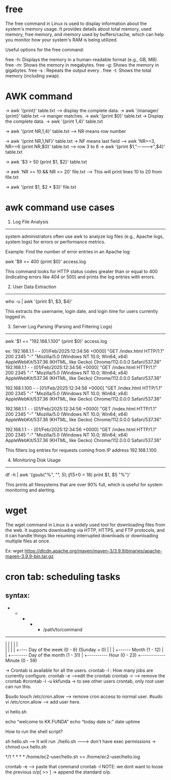 free
=====

The free command in Linux is used to display information about the system's memory usage. It provides details about total memory, used memory, free memory, and memory used by buffers/cache, which can help you monitor how your system's RAM is being utilized.

Useful options for the free command:

free -h: Displays the memory in a human-readable format (e.g., GB, MB).
free -m: Shows the memory in megabytes.
free -g: Shows the memory in gigabytes.
free -s <seconds>: Repeats the output every <seconds>.
free -t: Shows the total memory (including swap).



AWK command
============
 
-> awk '{print}' table.txt  —-> display the complete data. 
-> awk '/manager/ {print}' table.txt  —> manger matches.
-> awk '{print $0}' table.txt  → Display the complete data.
→  awk '{print $1,$4}' table.txt

→ awk '{print NR,$1,$4}' table.txt   --> NR means row number

→ awk '{print NR,$1,$NF}' table.txt  → NF means last field 
—> awk 'NR==3, NR==6 {print NR,$0}' table.txt   --> row 3 to 6
→ awk '{print $1,"----->",$4}' table.txt

-> awk '$3 > 50 {print $1, $2}' table.txt

-> awk 'NR >= 10 && NR <= 20' file.txt --> This will print lines 10 to 20 from file.txt

-> awk '{print $1, $2 * $3}' file.txt


awk command use cases
======================

1. Log File Analysis
--------------------
system administrators often use awk to analyze log files (e.g., Apache logs, system logs) for errors or performance metrics.

Example: Find the number of error entries in an Apache log:


awk '$9 >= 400 {print $0}' access.log

This command looks for HTTP status codes greater than or equal to 400 (indicating errors like 404 or 500) and prints the log entries with errors.

2. User Data Extraction
-----------------------

who -u | awk '{print $1, $3, $4}'

This extracts the username, login date, and login time for users currently logged in.


3. Server Log Parsing (Parsing and Filtering Logs)
--------------------------------------------------

awk '$1 == "192.168.1.100" {print $0}' access.log

ex:
192.168.1.1 - - [01/Feb/2025:12:34:56 +0000] "GET /index.html HTTP/1.1" 200 2345 "-" "Mozilla/5.0 (Windows NT 10.0; Win64; x64) AppleWebKit/537.36 (KHTML, like Gecko) Chrome/112.0.0.0 Safari/537.36"
192.168.1.1 - - [01/Feb/2025:12:34:56 +0000] "GET /index.html HTTP/1.1" 200 2345 "-" "Mozilla/5.0 (Windows NT 10.0; Win64; x64) AppleWebKit/537.36 (KHTML, like Gecko) Chrome/112.0.0.0 Safari/537.36"

192.168.1.100 - - [01/Feb/2025:12:34:56 +0000] "GET /index.html HTTP/1.1" 200 2345 "-" "Mozilla/5.0 (Windows NT 10.0; Win64; x64) AppleWebKit/537.36 (KHTML, like Gecko) Chrome/112.0.0.0 Safari/537.36"

192.168.1.1 - - [01/Feb/2025:12:34:56 +0000] "GET /index.html HTTP/1.1" 200 2345 "-" "Mozilla/5.0 (Windows NT 10.0; Win64; x64) AppleWebKit/537.36 (KHTML, like Gecko) Chrome/112.0.0.0 Safari/537.36"

192.168.1.1 - - [01/Feb/2025:12:34:56 +0000] "GET /index.html HTTP/1.1" 200 2345 "-" "Mozilla/5.0 (Windows NT 10.0; Win64; x64) AppleWebKit/537.36 (KHTML, like Gecko) Chrome/112.0.0.0 Safari/537.36"



This filters log entries for requests coming from IP address 192.168.1.100.


4. Monitoring Disk Usage
------------------------

df -h | awk '{gsub("%", "", $5); if ($5+0 > 18) print $1, $5 "%"}'



This prints all filesystems that are over 90% full, which is useful for system monitoring and alerting.

















wget
====

The wget command in Linux is a widely used tool for downloading files from the web. It supports downloading via HTTP, HTTPS, and FTP protocols, and it can handle things like resuming interrupted downloads or downloading multiple files at once.


Ex: wget https://dlcdn.apache.org/maven/maven-3/3.9.9/binaries/apache-maven-3.9.9-bin.tar.gz





cron tab: scheduling tasks
===========================


syntax:
-------

* * * * * /path/to/command
- - - - -
| | | | |  
| | | | +---- Day of the week (0 - 6) (Sunday = 0)
| | | +------ Month (1 - 12)
| | +-------- Day of the month (1 - 31)
| +---------- Hour (0 - 23)
+------------ Minute (0 - 59)



→ Crontab is available for all the users.
crontab -l  : How many jobs are currently configure.
crontab -e  —>edit the crontab
crontab -r  —> remove the crontab
#crontab -l -u kkfunda  → to see other users crontab, only root user can run this.

$sudo touch /etc/cron.allow  —> remove cron access to normal user.
#sudo vi /etc/cron.allow  —> add user here.

vi hello.sh

echo “welcome to KK FUNDA”
echo “today date is:”
date
uptime

How to run the shell script?

sh hello.sh  —-> It will run
./hello.sh    —--> don't have exec permissions → chmod u+x hello.sh

*/1 * * * * /home/ec2-user/hello.sh  >> /home/ec2-user/hello.log



crontab -e —-> paste that command
crontab -l
NOTE: we dont want to loose the previous o/p[ >> ]  → append the standard o/p.
